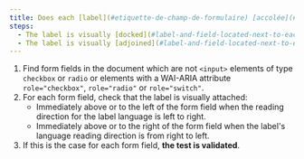 ```yaml
---
title: Does each [label](#etiquette-de-champ-de-formulaire) [accolée](#label-and-field-located-next-to-each-other) à un [champ](#champ-de-saisie-de-formulaire) (à l'exception des cases à cocher, bouton radio ou tags ayant un attribut WAI-ARIA `role="checkbox"`, `role="radio"` ou `role="switch"`), vérifie-elle ces conditions (hors cas particuliers)
steps:
  - The label is visually [docked](#label-and-field-located-next-to-each-other) immediately above or to the left of the [form field](#champ-de-saisie-de-formulaire) when the reading direction of the label language is left to right.
  - The label is visually [adjoined](#label-and-field-located-next-to-each-other) immediately above or to the right of the [form field](#champ-de-saisie-de-formulaire) when the label's language reading direction is right to left.
---
```


1. Find form fields in the document which are not `<input>` elements of type `checkbox` or `radio` or elements with a WAI-ARIA attribute `role="checkbox"`, `role="radio"` or `role="switch"`.
2. For each form field, check that the label is visually attached:
   - Immediately above or to the left of the form field when the reading direction for the label language is left to right.
   - Immediately above or to the right of the form field when the label's language reading direction is from right to left.
3. If this is the case for each form field, **the test is validated**.
